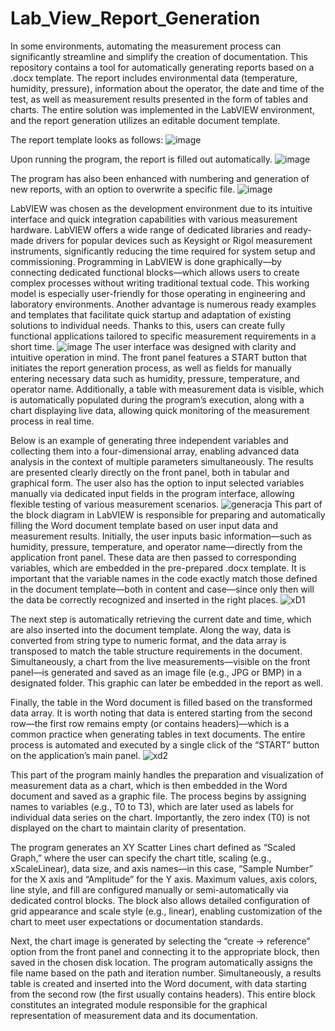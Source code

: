 # Lab_View_Report_Generation
In some environments, automating the measurement process can significantly streamline and simplify the creation of documentation. This repository contains a tool for automatically generating reports based on a .docx template. The report includes environmental data (temperature, humidity, pressure), information about the operator, the date and time of the test, as well as measurement results presented in the form of tables and charts. The entire solution was implemented in the LabVIEW environment, and the report generation utilizes an editable document template.

The report template looks as follows:
![image](https://github.com/user-attachments/assets/6e48daba-4f50-45db-8c82-d687dc298b6d)

Upon running the program, the report is filled out automatically.
![image](https://github.com/user-attachments/assets/fb70ec9f-7308-4128-8397-ac92c6093079)

The program has also been enhanced with numbering and generation of new reports, with an option to overwrite a specific file.
![image](https://github.com/user-attachments/assets/eb25b33d-bfe5-4943-9b83-b684c28ae372)

LabVIEW was chosen as the development environment due to its intuitive interface and quick integration capabilities with various measurement hardware. LabVIEW offers a wide range of dedicated libraries and ready-made drivers for popular devices such as Keysight or Rigol measurement instruments, significantly reducing the time required for system setup and commissioning. Programming in LabVIEW is done graphically—by connecting dedicated functional blocks—which allows users to create complex processes without writing traditional textual code. This working model is especially user-friendly for those operating in engineering and laboratory environments. Another advantage is numerous ready examples and templates that facilitate quick startup and adaptation of existing solutions to individual needs. Thanks to this, users can create fully functional applications tailored to specific measurement requirements in a short time.
![image](https://github.com/Wneq1/Lab_View_Report_Generation/assets/127328405/eb07ee45-7ba1-4652-be3d-497dae79a13b)
The user interface was designed with clarity and intuitive operation in mind. The front panel features a START button that initiates the report generation process, as well as fields for manually entering necessary data such as humidity, pressure, temperature, and operator name. Additionally, a table with measurement data is visible, which is automatically populated during the program’s execution, along with a chart displaying live data, allowing quick monitoring of the measurement process in real time.

Below is an example of generating three independent variables and collecting them into a four-dimensional array, enabling advanced data analysis in the context of multiple parameters simultaneously. The results are presented clearly directly on the front panel, both in tabular and graphical form. The user also has the option to input selected variables manually via dedicated input fields in the program interface, allowing flexible testing of various measurement scenarios.
![generacja](https://github.com/user-attachments/assets/99462b4b-02b6-4602-ac9d-8cb1096fc8a7)
This part of the block diagram in LabVIEW is responsible for preparing and automatically filling the Word document template based on user input data and measurement results. Initially, the user inputs basic information—such as humidity, pressure, temperature, and operator name—directly from the application front panel. These data are then passed to corresponding variables, which are embedded in the pre-prepared .docx template. It is important that the variable names in the code exactly match those defined in the document template—both in content and case—since only then will the data be correctly recognized and inserted in the right places.
![xD1](https://github.com/user-attachments/assets/25146ae7-a9c2-4f32-ac47-f8e9488e98cf)

The next step is automatically retrieving the current date and time, which are also inserted into the document template. Along the way, data is converted from string type to numeric format, and the data array is transposed to match the table structure requirements in the document. Simultaneously, a chart from the live measurements—visible on the front panel—is generated and saved as an image file (e.g., JPG or BMP) in a designated folder. This graphic can later be embedded in the report as well.

Finally, the table in the Word document is filled based on the transformed data array. It is worth noting that data is entered starting from the second row—the first row remains empty (or contains headers)—which is a common practice when generating tables in text documents. The entire process is automated and executed by a single click of the “START” button on the application’s main panel.
![xd2](https://github.com/user-attachments/assets/750f6c87-3663-4485-84c2-05fae9d9a327)

This part of the program mainly handles the preparation and visualization of measurement data as a chart, which is then embedded in the Word document and saved as a graphic file. The process begins by assigning names to variables (e.g., T0 to T3), which are later used as labels for individual data series on the chart. Importantly, the zero index (T0) is not displayed on the chart to maintain clarity of presentation.

The program generates an XY Scatter Lines chart defined as “Scaled Graph,” where the user can specify the chart title, scaling (e.g., xScaleLinear), data size, and axis names—in this case, “Sample Number” for the X axis and “Amplitude” for the Y axis. Maximum values, axis colors, line style, and fill are configured manually or semi-automatically via dedicated control blocks. The block also allows detailed configuration of grid appearance and scale style (e.g., linear), enabling customization of the chart to meet user expectations or documentation standards.

Next, the chart image is generated by selecting the “create → reference” option from the front panel and connecting it to the appropriate block, then saved in the chosen disk location. The program automatically assigns the file name based on the path and iteration number. Simultaneously, a results table is created and inserted into the Word document, with data starting from the second row (the first usually contains headers). This entire block constitutes an integrated module responsible for the graphical representation of measurement data and its documentation.
